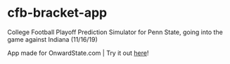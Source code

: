 # cfb-bracket-app
College Football Playoff Prediction Simulator for Penn State, going into the game against Indiana (11/16/19)

App made for OnwardState.com | Try it out [here](https://onwardstate.github.io/bowls/)!
